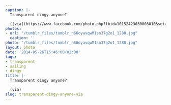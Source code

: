 ```yaml
---
caption: |-
  Transparent dingy anyone?

  ([via](https://www.facebook.com/photo.php?fbid=10152423030003010&set=a.10150129751268010.300304.7320808009&type=1))
photos:
- url: "/tumblr_files/tumblr_n66oyavqwM1sn37g2o1_1280.jpg"
  caption: ''
photo: "/tumblr_files/tumblr_n66oyavqwM1sn37g2o1_1280.jpg"
layout: photo
date: '2014-05-26T15:46:00+02:00'
tags:
- transparent
- sailing
- dingy
title: |-
  Transparent dingy anyone?

  (via)
slug: transparent-dingy-anyone-via
---
```

